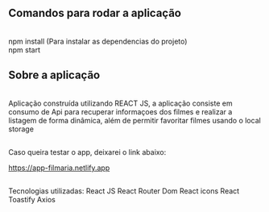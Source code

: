 <h2>Comandos para rodar a aplicação</h2><br>
npm install (Para instalar as dependencias do projeto)<br>
npm start

##

<h2>Sobre a aplicação</h2><br>
Aplicação construída utilizando REACT JS, a aplicação consiste em consumo de Api para recuperar informaçoes dos filmes e realizar a listagem de forma dinâmica, além de permitir favoritar filmes usando o local storage

##

Caso queira testar o app, deixarei o link abaixo:

https://app-filmaria.netlify.app

##

Tecnologias utilizadas:
React JS
React Router Dom
React icons
React Toastify
Axios
